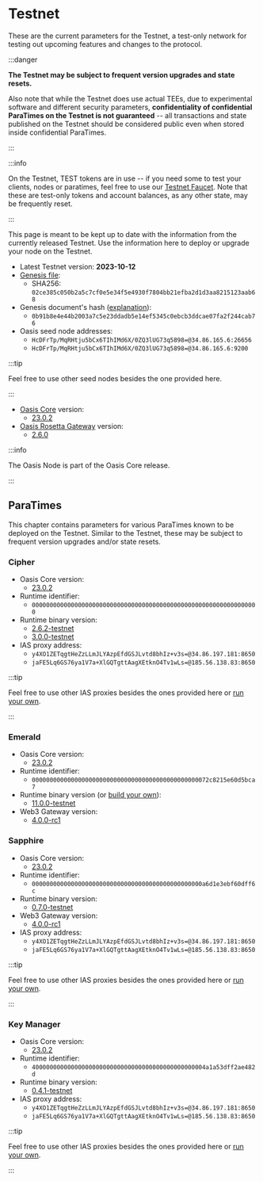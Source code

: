 # Testnet

These are the current parameters for the Testnet, a test-only network for
testing out upcoming features and changes to the protocol.

:::danger

**The Testnet may be subject to frequent version upgrades and state resets.**

Also note that while the Testnet does use actual TEEs, due to experimental
software and different security parameters, **confidentiality of confidential
ParaTimes on the Testnet is not guaranteed** -- all transactions and state
published on the Testnet should be considered public even when stored inside
confidential ParaTimes.

:::

:::info

On the Testnet, TEST tokens are in use -- if you need some to test your clients, nodes or paratimes, feel free to use our [Testnet Faucet](https://faucet.testnet.oasis.dev). Note that these are test-only tokens and account balances, as any other state, may be frequently reset.

:::

This page is meant to be kept up to date with the information from the currently released Testnet. Use the information here to deploy or upgrade your node on the Testnet.

* Latest Testnet version: **2023-10-12**
* [Genesis file](https://github.com/oasisprotocol/testnet-artifacts/releases/download/2023-10-12/genesis.json):
  * SHA256: `02ce385c050b2a5c7cf0e5e34f5e4930f7804bb21efba2d1d3aa8215123aab68`
* Genesis document's hash ([explanation](../genesis-doc.md#genesis-file-vs-genesis-document)):
  * `0b91b8e4e44b2003a7c5e23ddadb5e14ef5345c0ebcb3ddcae07fa2f244cab76`
* Oasis seed node addresses:
  * `HcDFrTp/MqRHtju5bCx6TIhIMd6X/0ZQ3lUG73q5898=@34.86.165.6:26656`
  * `HcDFrTp/MqRHtju5bCx6TIhIMd6X/0ZQ3lUG73q5898=@34.86.165.6:9200`

:::tip

Feel free to use other seed nodes besides the one provided here.

:::

* [Oasis Core](https://github.com/oasisprotocol/oasis-core) version:
  * [23.0.2](https://github.com/oasisprotocol/oasis-core/releases/tag/v23.0.2)
* [Oasis Rosetta Gateway](https://github.com/oasisprotocol/oasis-rosetta-gateway) version:
  * [2.6.0](https://github.com/oasisprotocol/oasis-rosetta-gateway/releases/tag/v2.6.0)

:::info

The Oasis Node is part of the Oasis Core release.

:::

[handling network upgrades]: ../run-your-node/maintenance/handling-network-upgrades.md

## ParaTimes

This chapter contains parameters for various ParaTimes known to be deployed on the Testnet. Similar to the Testnet, these may be subject to frequent version upgrades and/or state resets.

### Cipher

* Oasis Core version:
  * [23.0.2](https://github.com/oasisprotocol/oasis-core/releases/tag/v23.0.2)
* Runtime identifier:
  * `0000000000000000000000000000000000000000000000000000000000000000`
* Runtime binary version:
  * [2.6.2-testnet](https://github.com/oasisprotocol/cipher-paratime/releases/tag/v2.6.2-testnet)
  * [3.0.0-testnet](https://github.com/oasisprotocol/cipher-paratime/releases/tag/v3.0.0-testnet)
* IAS proxy address:
  * `y4XO1ZETqgtHeZzLLmJLYAzpEfdGSJLvtd8bhIz+v3s=@34.86.197.181:8650`
  * `jaFE5Lq6GS76ya1V7a+XlGQTgttAagXEtknO4Tv1wLs=@185.56.138.83:8650`

:::tip

Feel free to use other IAS proxies besides the ones provided here or [run your own](../run-your-node/ias-proxy.md).

:::

### Emerald

* Oasis Core version:
  * [23.0.2](https://github.com/oasisprotocol/oasis-core/releases/tag/v23.0.2)
* Runtime identifier:
  * `00000000000000000000000000000000000000000000000072c8215e60d5bca7`
* Runtime binary version (or [build your own](https://github.com/oasisprotocol/emerald-paratime/tree/v11.0.0-testnet#building)):
  * [11.0.0-testnet](https://github.com/oasisprotocol/emerald-paratime/releases/tag/v11.0.0-testnet)
* Web3 Gateway version:
  * [4.0.0-rc1](https://github.com/oasisprotocol/oasis-web3-gateway/releases/tag/v4.0.0-rc1)

### Sapphire

* Oasis Core version:
  * [23.0.2](https://github.com/oasisprotocol/oasis-core/releases/tag/v23.0.2)
* Runtime identifier:
  * `000000000000000000000000000000000000000000000000a6d1e3ebf60dff6c`
* Runtime binary version:
  * [0.7.0-testnet](https://github.com/oasisprotocol/sapphire-paratime/releases/tag/v0.7.0-testnet)
* Web3 Gateway version:
  * [4.0.0-rc1](https://github.com/oasisprotocol/oasis-web3-gateway/releases/tag/v4.0.0-rc1)
* IAS proxy address:
  * `y4XO1ZETqgtHeZzLLmJLYAzpEfdGSJLvtd8bhIz+v3s=@34.86.197.181:8650`
  * `jaFE5Lq6GS76ya1V7a+XlGQTgttAagXEtknO4Tv1wLs=@185.56.138.83:8650`

:::tip

Feel free to use other IAS proxies besides the ones provided here or [run your own](../run-your-node/ias-proxy.md).

:::

### Key Manager

* Oasis Core version:
  * [23.0.2](https://github.com/oasisprotocol/oasis-core/releases/tag/v23.0.2)
* Runtime identifier:
  * `4000000000000000000000000000000000000000000000004a1a53dff2ae482d`
* Runtime binary version:
  * [0.4.1-testnet](https://github.com/oasisprotocol/keymanager-paratime/releases/tag/v0.4.1-testnet)
* IAS proxy address:
  * `y4XO1ZETqgtHeZzLLmJLYAzpEfdGSJLvtd8bhIz+v3s=@34.86.197.181:8650`
  * `jaFE5Lq6GS76ya1V7a+XlGQTgttAagXEtknO4Tv1wLs=@185.56.138.83:8650`

:::tip

Feel free to use other IAS proxies besides the ones provided here or [run your own](../run-your-node/ias-proxy.md).

:::
